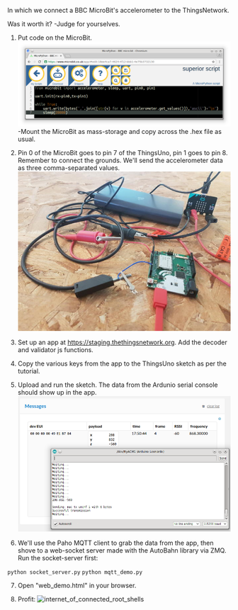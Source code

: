 In which we connect a BBC MicroBit's accelerometer to the ThingsNetwork.

Was it worth it? -Judge for yourselves.

1. Put code on the MicroBit.
![microbitcode](/img/microbit_py.png)
-Mount the MicroBit as mass-storage and copy across the .hex file as usual.

2. Pin 0 of the MicroBit goes to pin 7 of the ThingsUno, pin 1 goes to pin 8. Remember to connect the grounds. We'll send the accelerometer data as three comma-separated values.
![spaghetti](/img/thingsmicrobit.jpg)

3. Set up an app at https://staging.thethingsnetwork.org. Add the decoder and validator js functions.

4. Copy the various keys from the app to the ThingsUno sketch as per the tutorial.

5. Upload and run the sketch. The data from the Ardunio serial console should show up in the app.
![itsalive](/img/thing_accel.png)

6. We'll use the Paho MQTT client to grab the data from the app, then shove to a web-socket server made with the AutoBahn library via ZMQ. Run the socket-server first:

`python socket_server.py` 
`python mqtt_demo.py`

7. Open "web_demo.html" in your browser.

8. Profit:
![internet_of_connected_root_shells](/img/net_of_trash.jpg)




